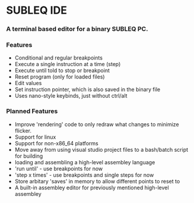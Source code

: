 # SUBLEQ IDE
### A terminal based editor for a binary SUBLEQ PC.

### Features
 - Conditional and regular breakpoints
 - Execute a single instruction at a time (step)
 - Execute until told to stop or breakpoint
 - Reset program (only for loaded files)
 - Edit values
 - Set instruction pointer, which is also saved in the binary file
 - Uses nano-style keybinds, just without ctrl/alt

### Planned Features
 - Improve 'rendering' code to only redraw what changes to minimize flicker.
 - Support for linux
 - Support for non-x86_64 platforms
 - Move away from using visual studio project files to a bash/batch script for building
 - loading and assembling a high-level assembley language
 - 'run until' - use breakpoints for now
 - 'step x times' - use breakpoints and single steps for now
 - Store arbitary 'saves' in memory to allow different points to reset to
 - A built-in assembley editor for previously mentioned high-level assembley
